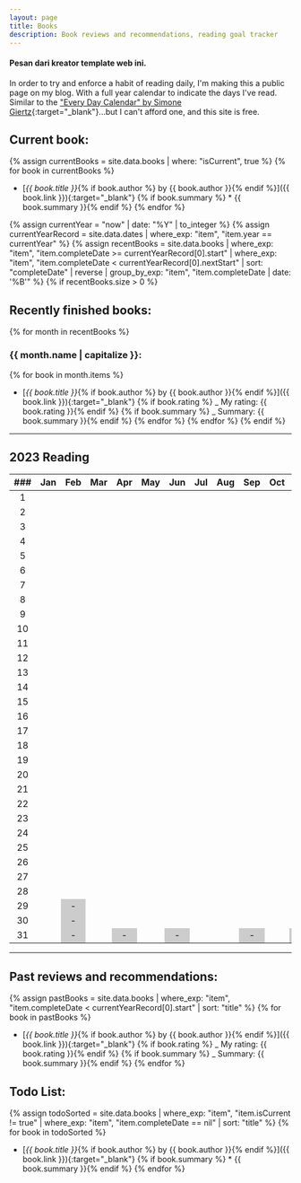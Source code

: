 ```yaml
---
layout: page
title: Books
description: Book reviews and recommendations, reading goal tracker
---
```


<style>
    li {
        margin-bottom: 5px;
    }

    /* non-existent days - MonthNum+1 */
    /* feb */
    table tbody tr:nth-child(29) td:nth-child(3), /* jekyll code to make conditional if leap year? lol */
    table tbody tr:nth-child(30) td:nth-child(3),
    table tbody tr:nth-child(31) td:nth-child(3),
    /* apr */
    table tbody tr:nth-child(31) td:nth-child(5),
    /* jun */
    table tbody tr:nth-child(31) td:nth-child(7),
    /* aug */
    table tbody tr:nth-child(31) td:nth-child(10),
    /* nov */
    table tbody tr:nth-child(31) td:nth-child(12) {
        background-color: #cccccc;
    }
</style>

#### Pesan dari kreator template web ini.

In order to try and enforce a habit of reading daily, I'm making this a public page on my blog. With a full year calendar to indicate the days I've read. Similar to the ["Every Day Calendar" by Simone Giertz](https://www.simonegiertz.com/every-day-calendar){:target="\_blank"}...but I can't afford one, and this site is free.

## Current book:

{% assign currentBooks = site.data.books | where: "isCurrent", true %}
{% for book in currentBooks %}

- [*{{ book.title }}*{% if book.author %} by {{ book.author }}{% endif %}]({{ book.link }}){:target="\_blank"}
  {% if book.summary %} \* {{ book.summary }}{% endif %}
  {% endfor %}

<!--
    What a mess...Jekyll does not handle dates very well. So I had to come up with this hack.
    I created a .yml file with just start and "nextStart" dates. For some reason, Jekyll does
    not have a way to convert a string to a date type, only the other way around. So I got around
    that using the .yml data file.

    Then I look up the date record corresponding to the current year and use those for filtering.
-->

{% assign currentYear = "now" | date: "%Y" | to_integer %}
{% assign currentYearRecord = site.data.dates | where_exp: "item", "item.year == currentYear" %}
{% assign recentBooks = site.data.books
        | where_exp: "item", "item.completeDate >= currentYearRecord[0].start"
        | where_exp: "item", "item.completeDate < currentYearRecord[0].nextStart"
        | sort: "completeDate" | reverse
        | group_by_exp: "item", "item.completeDate | date: '%B'"
%}
{% if recentBooks.size > 0 %}

## Recently finished books:

{% for month in recentBooks %}

### {{ month.name | capitalize }}:

{% for book in month.items %}

- [*{{ book.title }}*{% if book.author %} by {{ book.author }}{% endif %}]({{ book.link }}){:target="\_blank"}
  {% if book.rating %} _ My rating: {{ book.rating }}{% endif %}
  {% if book.summary %} _ Summary: {{ book.summary }}{% endif %}
  {% endfor %}
  {% endfor %}
  {% endif %}

---

## 2023 Reading

| ### | Jan | Feb | Mar | Apr | May | Jun | Jul | Aug | Sep | Oct | Nov | Dec |
| :-: | :-: | :-: | :-: | :-: | :-: | :-: | :-: | :-: | :-: | :-: | :-: | :-: |
|  1  |     |     |     |     |     |     |     |     |     |     |     |     |
|  2  |     |     |     |     |     |     |     |     |     |     |     |     |
|  3  |     |     |     |     |     |     |     |     |     |     |     |     |
|  4  |     |     |     |     |     |     |     |     |     |     |     |     |
|  5  |     |     |     |     |     |     |     |     |     |     |     |     |
|  6  |     |     |     |     |     |     |     |     |     |     |     |     |
|  7  |     |     |     |     |     |     |     |     |     |     |     |     |
|  8  |     |     |     |     |     |     |     |     |     |     |     |     |
|  9  |     |     |     |     |     |     |     |     |     |     |     |     |
| 10  |     |     |     |     |     |     |     |     |     |     |     |     |
| 11  |     |     |     |     |     |     |     |     |     |     |     |     |
| 12  |     |     |     |     |     |     |     |     |     |     |     |     |
| 13  |     |     |     |     |     |     |     |     |     |     |     |     |
| 14  |     |     |     |     |     |     |     |     |     |     |     |     |
| 15  |     |     |     |     |     |     |     |     |     |     |     |     |
| 16  |     |     |     |     |     |     |     |     |     |     |     |     |
| 17  |     |     |     |     |     |     |     |     |     |     |     |     |
| 18  |     |     |     |     |     |     |     |     |     |     |     |     |
| 19  |     |     |     |     |     |     |     |     |     |     |     |     |
| 20  |     |     |     |     |     |     |     |     |     |     |     |     |
| 21  |     |     |     |     |     |     |     |     |     |     |     |     |
| 22  |     |     |     |     |     |     |     |     |     |     |     |     |
| 23  |     |     |     |     |     |     |     |     |     |     |     |     |
| 24  |     |     |     |     |     |     |     |     |     |     |     |     |
| 25  |     |     |     |     |     |     |     |     |     |     |     |     |
| 26  |     |     |     |     |     |     |     |     |     |     |     |     |
| 27  |     |     |     |     |     |     |     |     |     |     |     |     |
| 28  |     |     |     |     |     |     |     |     |     |     |     |     |
| 29  |     |  -  |     |     |     |     |     |     |     |     |     |     |
| 30  |     |  -  |     |     |     |     |     |     |     |     |     |     |
| 31  |     |  -  |     |  -  |     |  -  |     |     |  -  |     |  -  |     |

---

## Past reviews and recommendations:

{% assign pastBooks = site.data.books
        | where_exp: "item", "item.completeDate < currentYearRecord[0].start"
        | sort: "title"
%}
{% for book in pastBooks %}

- [*{{ book.title }}*{% if book.author %} by {{ book.author }}{% endif %}]({{ book.link }}){:target="\_blank"}
  {% if book.rating %} _ My rating: {{ book.rating }}{% endif %}
  {% if book.summary %} _ Summary: {{ book.summary }}{% endif %}
  {% endfor %}

## Todo List:

{% assign todoSorted = site.data.books
        | where_exp: "item", "item.isCurrent != true"
        | where_exp: "item", "item.completeDate == nil"
        | sort: "title"
%}
{% for book in todoSorted %}

- [*{{ book.title }}*{% if book.author %} by {{ book.author }}{% endif %}]({{ book.link }}){:target="\_blank"}
  {% if book.summary %} \* {{ book.summary }}{% endif %}
  {% endfor %}
